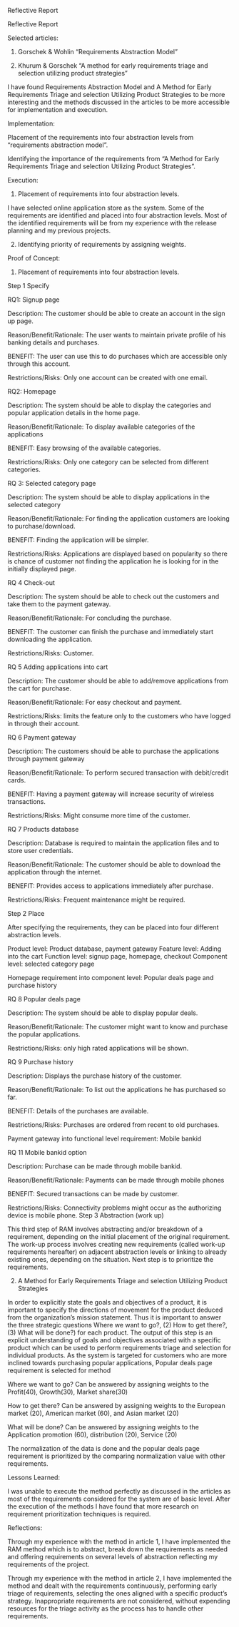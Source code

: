 Reflective Report

Reflective Report

Selected articles: 
1.	Gorschek & Wohlin “Requirements Abstraction Model”

2.	Khurum & Gorschek “A method for early requirements triage and selection utilizing product strategies”

I have found Requirements Abstraction Model and A Method for Early Requirements Triage and selection Utilizing Product Strategies to be more interesting and the methods discussed in the articles to be more accessible for implementation and execution.

Implementation:

Placement of the requirements into four abstraction levels from “requirements abstraction model”.

Identifying the importance of the requirements from “A Method for Early Requirements Triage and selection Utilizing Product Strategies”.

Execution:

1.	Placement of requirements into four abstraction levels.

I have selected online application store as the system. Some of the requirements are identified and placed into four abstraction levels. Most of the identified requirements will be from my experience with the release planning and my previous projects.

2.	Identifying priority of requirements by assigning weights. 

Proof of Concept:

1.	Placement of requirements into four abstraction levels.

Step 1 Specify

RQ1: Signup page

Description: The customer should be able to create an account in the sign up page.

Reason/Benefit/Rationale: The user wants to maintain private profile of his banking details and purchases.

BENEFIT: The user can use this to do purchases which are accessible only through this account.

Restrictions/Risks: Only one account can be created with one email.

RQ2: Homepage

Description: The system should be able to display the categories and popular application details in the home page.

Reason/Benefit/Rationale: To display available categories of the applications  

BENEFIT: Easy browsing of the available categories.

Restrictions/Risks: Only one category can be selected from different categories.

RQ 3: Selected category page

Description: The system should be able to display applications in the selected category

Reason/Benefit/Rationale: For finding the application customers are looking to purchase/download. 

BENEFIT: Finding the application will be simpler.

Restrictions/Risks: Applications are displayed based on popularity so there is chance of customer not finding the application he is looking for in the initially displayed page.

RQ 4 Check-out

Description: The system should be able to check out the customers and take them to the payment gateway.

Reason/Benefit/Rationale: For concluding the purchase. 

BENEFIT: The customer can finish the purchase and immediately start downloading the application.

Restrictions/Risks: Customer.

RQ 5 Adding applications into cart

Description: The customer should be able to add/remove applications from the cart for purchase.

Reason/Benefit/Rationale: For easy checkout and payment.

Restrictions/Risks: limits the feature only to the customers who have logged in through their account.

RQ 6 Payment gateway

Description: The customers should be able to purchase the applications through payment gateway

Reason/Benefit/Rationale: To perform secured transaction with debit/credit cards. 

BENEFIT: Having a payment gateway will increase security of wireless transactions.

Restrictions/Risks: Might consume more time of the customer.

RQ 7 Products database

Description: Database is required to maintain the application files and to store user credentials.

Reason/Benefit/Rationale: The customer should be able to download the application through the internet. 

BENEFIT: Provides access to applications immediately after purchase.

Restrictions/Risks: Frequent maintenance might be required.

Step 2 Place

After specifying the requirements, they can be placed into four different abstraction levels.

Product level: Product database, payment gateway
Feature level: Adding into the cart
Function level: signup page, homepage, checkout
Component level: selected category page

Homepage requirement into component level: Popular deals page and purchase history  

RQ 8 Popular deals page

Description: The system should be able to display popular deals.

Reason/Benefit/Rationale: The customer might want to know and purchase the popular applications.

Restrictions/Risks: only high rated applications will be shown.

RQ 9 Purchase history  

Description: Displays the purchase history of the customer.

Reason/Benefit/Rationale:  To list out the applications he has purchased so far. 

BENEFIT: Details of the purchases are available.

Restrictions/Risks: Purchases are ordered from recent to old purchases.

Payment gateway into functional level requirement: Mobile bankid

RQ 11 Mobile bankid option

Description: Purchase can be made through mobile bankid.

Reason/Benefit/Rationale:  Payments can be made through mobile phones 

BENEFIT: Secured transactions can be made by customer.

Restrictions/Risks: Connectivity problems might occur as the authorizing device is mobile phone.
Step 3 Abstraction (work up)

This third step of RAM involves abstracting and/or breakdown of a requirement, depending on the initial placement of the original requirement. The work-up process involves creating new requirements (called work-up requirements hereafter) on adjacent abstraction levels or linking to already existing ones, depending on the situation. Next step is to prioritize the requirements. 

2.	A Method for Early Requirements Triage and selection Utilizing Product Strategies

In order to explicitly state the goals and objectives of a product, it is important to specify the directions of movement for the product deduced from the organization’s mission statement. Thus it is important to answer the three strategic questions Where we want to go?, (2) How to get there?, (3) What will be done?) for each product. The output of this step is an explicit understanding of goals and objectives associated with a specific product which can be used to perform requirements triage and selection for individual products. As the system is targeted for customers who are more inclined towards purchasing popular applications, Popular deals page requirement is selected for method 

Where we want to go? Can be answered by assigning weights to the Profit(40), Growth(30), Market share(30)

How to get there? Can be answered by assigning weights to the European market (20), American market (60), and Asian market (20) 

What will be done? Can be answered by assigning weights to the Application promotion (60), distribution (20), Service (20)

The normalization of the data is done and the popular deals page requirement is prioritized by the comparing normalization value with other requirements.

Lessons Learned:

I was unable to execute the method perfectly as discussed in the articles as most of the requirements considered for the system are of basic level. After the execution of the methods I have found that more research on requirement prioritization techniques is required.

Reflections:

Through my experience with the method in article 1, I have implemented the RAM method which is to abstract, break down the requirements as needed and offering requirements on several levels of abstraction reflecting my requirements of the project. 

Through my experience with the method in article 2, I have implemented the method and dealt with the requirements continuously, performing early triage of requirements, selecting the ones aligned with a specific product’s strategy. Inappropriate requirements are not considered, without expending resources for the triage activity as the process has to handle other requirements.

